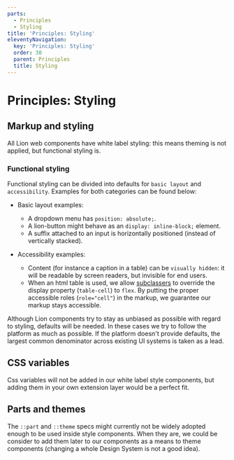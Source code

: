 ```yaml
---
parts:
  - Principles
  - Styling
title: 'Principles: Styling'
eleventyNavigation:
  key: 'Principles: Styling'
  order: 30
  parent: Principles
  title: Styling
---
```


# Principles: Styling

## Markup and styling

All Lion web components have white label styling: this means theming is not applied,
but functional styling is.

### Functional styling

Functional styling can be divided into defaults for `basic layout` and `accessibility`.
Examples for both categories can be found below:

- Basic layout examples:

  - A dropdown menu has `position: absolute;`.
  - A lion-button might behave as an `display: inline-block;` element.
  - A suffix attached to an input is horizontally positioned (instead of vertically stacked).

- Accessibility examples:
  - Content (for instance a caption in a table) can be `visually hidden`: it will be
    readable by screen readers, but invisible for end users.
  - When an html table is used, we allow [subclassers](./subclasser-apis.md) to override the display property (`table-cell`) to `flex`. By putting the proper accessible roles (`role="cell"`) in the markup, we guarantee our markup stays accessible.

Although Lion components try to stay as unbiased as possible with regard to styling, defaults will be needed. In these cases we try to follow the platform as much as possible. If the platform doesn't provide defaults, the largest common denominator across existing UI systems is taken as a lead.

## CSS variables

Css variables will not be added in our white label style components, but adding them in your own extension layer would be a perfect fit.

## Parts and themes

The `::part` and `::theme` specs might currently not be widely adopted enough to be used inside style components. When they are, we could be consider to add them later to our components as a means to theme components (changing a whole Design System is not a good idea).
